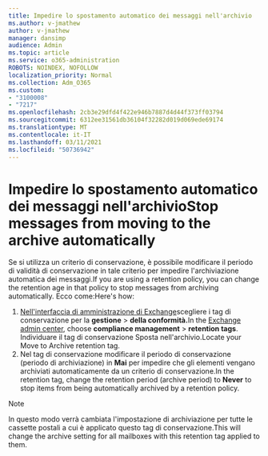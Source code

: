 ```yaml
---
title: Impedire lo spostamento automatico dei messaggi nell'archivio
ms.author: v-jmathew
author: v-jmathew
manager: dansimp
audience: Admin
ms.topic: article
ms.service: o365-administration
ROBOTS: NOINDEX, NOFOLLOW
localization_priority: Normal
ms.collection: Adm_O365
ms.custom:
- "3100008"
- "7217"
ms.openlocfilehash: 2cb3e29dfd4f422e946b7887d4d44f373ff03794
ms.sourcegitcommit: 6312ee31561db36104f32282d019d069ede69174
ms.translationtype: MT
ms.contentlocale: it-IT
ms.lasthandoff: 03/11/2021
ms.locfileid: "50736942"
---
```

# <a name="stop-messages-from-moving-to-the-archive-automatically"></a><span data-ttu-id="71273-102">Impedire lo spostamento automatico dei messaggi nell'archivio</span><span class="sxs-lookup"><span data-stu-id="71273-102">Stop messages from moving to the archive automatically</span></span>

<span data-ttu-id="71273-103">Se si utilizza un criterio di conservazione, è possibile modificare il periodo di validità di conservazione in tale criterio per impedire l'archiviazione automatica dei messaggi.</span><span class="sxs-lookup"><span data-stu-id="71273-103">If you are using a retention policy, you can change the retention age in that policy to stop messages from archiving automatically.</span></span> <span data-ttu-id="71273-104">Ecco come:</span><span class="sxs-lookup"><span data-stu-id="71273-104">Here's how:</span></span>

1. <span data-ttu-id="71273-105">[Nell'interfaccia di amministrazione di Exchange](https://go.microsoft.com/fwlink/?linkid=2059104)scegliere i tag di conservazione per la **gestione**  >  **della conformità.**</span><span class="sxs-lookup"><span data-stu-id="71273-105">In the [Exchange admin center](https://go.microsoft.com/fwlink/?linkid=2059104), choose **compliance management** > **retention tags**.</span></span> <span data-ttu-id="71273-106">Individuare il tag di conservazione Sposta nell'archivio.</span><span class="sxs-lookup"><span data-stu-id="71273-106">Locate your Move to Archive retention tag.</span></span>
2. <span data-ttu-id="71273-107">Nel tag di conservazione modificare il periodo di conservazione (periodo di archiviazione) in **Mai** per impedire che gli elementi vengano archiviati automaticamente da un criterio di conservazione.</span><span class="sxs-lookup"><span data-stu-id="71273-107">In the retention tag, change the retention period (archive period) to **Never** to stop items from being automatically archived by a retention policy.</span></span>

> [!NOTE]
> <span data-ttu-id="71273-108">In questo modo verrà cambiata l'impostazione di archiviazione per tutte le cassette postali a cui è applicato questo tag di conservazione.</span><span class="sxs-lookup"><span data-stu-id="71273-108">This will change the archive setting for all mailboxes with this retention tag applied to them.</span></span>
